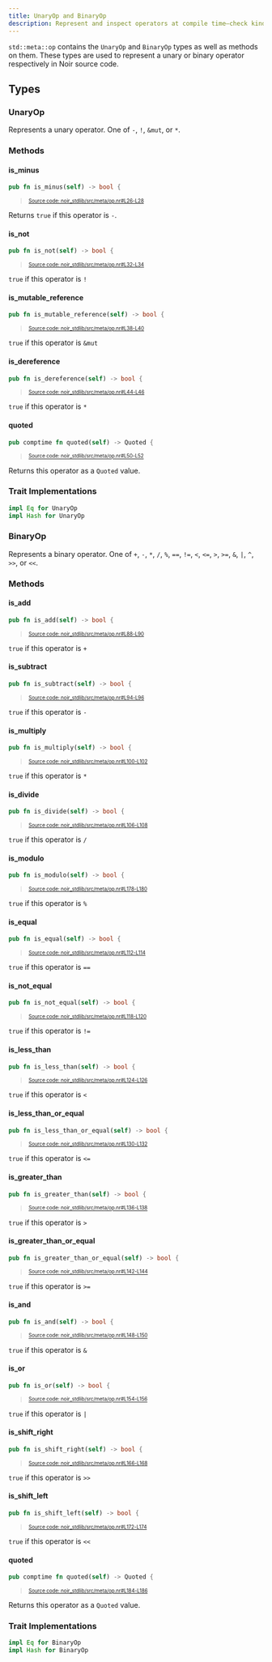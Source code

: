 ```yaml
---
title: UnaryOp and BinaryOp
description: Represent and inspect operators at compile time—check kinds, and emit quoted operator tokens.
---
```


`std::meta::op` contains the `UnaryOp` and `BinaryOp` types as well as methods on them.
These types are used to represent a unary or binary operator respectively in Noir source code.

## Types

### UnaryOp

Represents a unary operator. One of `-`, `!`, `&mut`, or `*`.

### Methods

#### is_minus

```rust title="is_minus" showLineNumbers 
pub fn is_minus(self) -> bool {
```
> <sup><sub><a href="https://github.com/noir-lang/noir/blob/master/noir_stdlib/src/meta/op.nr#L26-L28" target="_blank" rel="noopener noreferrer">Source code: noir_stdlib/src/meta/op.nr#L26-L28</a></sub></sup>


Returns `true` if this operator is `-`.

#### is_not

```rust title="is_not" showLineNumbers 
pub fn is_not(self) -> bool {
```
> <sup><sub><a href="https://github.com/noir-lang/noir/blob/master/noir_stdlib/src/meta/op.nr#L32-L34" target="_blank" rel="noopener noreferrer">Source code: noir_stdlib/src/meta/op.nr#L32-L34</a></sub></sup>


`true` if this operator is `!`

#### is_mutable_reference

```rust title="is_mutable_reference" showLineNumbers 
pub fn is_mutable_reference(self) -> bool {
```
> <sup><sub><a href="https://github.com/noir-lang/noir/blob/master/noir_stdlib/src/meta/op.nr#L38-L40" target="_blank" rel="noopener noreferrer">Source code: noir_stdlib/src/meta/op.nr#L38-L40</a></sub></sup>


`true` if this operator is `&mut`

#### is_dereference

```rust title="is_dereference" showLineNumbers 
pub fn is_dereference(self) -> bool {
```
> <sup><sub><a href="https://github.com/noir-lang/noir/blob/master/noir_stdlib/src/meta/op.nr#L44-L46" target="_blank" rel="noopener noreferrer">Source code: noir_stdlib/src/meta/op.nr#L44-L46</a></sub></sup>


`true` if this operator is `*`

#### quoted

```rust title="unary_quoted" showLineNumbers 
pub comptime fn quoted(self) -> Quoted {
```
> <sup><sub><a href="https://github.com/noir-lang/noir/blob/master/noir_stdlib/src/meta/op.nr#L50-L52" target="_blank" rel="noopener noreferrer">Source code: noir_stdlib/src/meta/op.nr#L50-L52</a></sub></sup>


Returns this operator as a `Quoted` value.

### Trait Implementations

```rust
impl Eq for UnaryOp
impl Hash for UnaryOp
```

### BinaryOp

Represents a binary operator. One of `+`, `-`, `*`, `/`, `%`, `==`, `!=`, `<`, `<=`, `>`, `>=`, `&`, `|`, `^`, `>>`, or `<<`.

### Methods

#### is_add

```rust title="is_add" showLineNumbers 
pub fn is_add(self) -> bool {
```
> <sup><sub><a href="https://github.com/noir-lang/noir/blob/master/noir_stdlib/src/meta/op.nr#L88-L90" target="_blank" rel="noopener noreferrer">Source code: noir_stdlib/src/meta/op.nr#L88-L90</a></sub></sup>


`true` if this operator is `+`

#### is_subtract

```rust title="is_subtract" showLineNumbers 
pub fn is_subtract(self) -> bool {
```
> <sup><sub><a href="https://github.com/noir-lang/noir/blob/master/noir_stdlib/src/meta/op.nr#L94-L96" target="_blank" rel="noopener noreferrer">Source code: noir_stdlib/src/meta/op.nr#L94-L96</a></sub></sup>


`true` if this operator is `-`

#### is_multiply

```rust title="is_multiply" showLineNumbers 
pub fn is_multiply(self) -> bool {
```
> <sup><sub><a href="https://github.com/noir-lang/noir/blob/master/noir_stdlib/src/meta/op.nr#L100-L102" target="_blank" rel="noopener noreferrer">Source code: noir_stdlib/src/meta/op.nr#L100-L102</a></sub></sup>


`true` if this operator is `*`

#### is_divide

```rust title="is_divide" showLineNumbers 
pub fn is_divide(self) -> bool {
```
> <sup><sub><a href="https://github.com/noir-lang/noir/blob/master/noir_stdlib/src/meta/op.nr#L106-L108" target="_blank" rel="noopener noreferrer">Source code: noir_stdlib/src/meta/op.nr#L106-L108</a></sub></sup>


`true` if this operator is `/`

#### is_modulo

```rust title="is_modulo" showLineNumbers 
pub fn is_modulo(self) -> bool {
```
> <sup><sub><a href="https://github.com/noir-lang/noir/blob/master/noir_stdlib/src/meta/op.nr#L178-L180" target="_blank" rel="noopener noreferrer">Source code: noir_stdlib/src/meta/op.nr#L178-L180</a></sub></sup>


`true` if this operator is `%`

#### is_equal

```rust title="is_equal" showLineNumbers 
pub fn is_equal(self) -> bool {
```
> <sup><sub><a href="https://github.com/noir-lang/noir/blob/master/noir_stdlib/src/meta/op.nr#L112-L114" target="_blank" rel="noopener noreferrer">Source code: noir_stdlib/src/meta/op.nr#L112-L114</a></sub></sup>


`true` if this operator is `==`

#### is_not_equal

```rust title="is_not_equal" showLineNumbers 
pub fn is_not_equal(self) -> bool {
```
> <sup><sub><a href="https://github.com/noir-lang/noir/blob/master/noir_stdlib/src/meta/op.nr#L118-L120" target="_blank" rel="noopener noreferrer">Source code: noir_stdlib/src/meta/op.nr#L118-L120</a></sub></sup>


`true` if this operator is `!=`

#### is_less_than

```rust title="is_less_than" showLineNumbers 
pub fn is_less_than(self) -> bool {
```
> <sup><sub><a href="https://github.com/noir-lang/noir/blob/master/noir_stdlib/src/meta/op.nr#L124-L126" target="_blank" rel="noopener noreferrer">Source code: noir_stdlib/src/meta/op.nr#L124-L126</a></sub></sup>


`true` if this operator is `<`

#### is_less_than_or_equal

```rust title="is_less_than_or_equal" showLineNumbers 
pub fn is_less_than_or_equal(self) -> bool {
```
> <sup><sub><a href="https://github.com/noir-lang/noir/blob/master/noir_stdlib/src/meta/op.nr#L130-L132" target="_blank" rel="noopener noreferrer">Source code: noir_stdlib/src/meta/op.nr#L130-L132</a></sub></sup>


`true` if this operator is `<=`

#### is_greater_than

```rust title="is_greater_than" showLineNumbers 
pub fn is_greater_than(self) -> bool {
```
> <sup><sub><a href="https://github.com/noir-lang/noir/blob/master/noir_stdlib/src/meta/op.nr#L136-L138" target="_blank" rel="noopener noreferrer">Source code: noir_stdlib/src/meta/op.nr#L136-L138</a></sub></sup>


`true` if this operator is `>`

#### is_greater_than_or_equal

```rust title="is_greater_than_or_equal" showLineNumbers 
pub fn is_greater_than_or_equal(self) -> bool {
```
> <sup><sub><a href="https://github.com/noir-lang/noir/blob/master/noir_stdlib/src/meta/op.nr#L142-L144" target="_blank" rel="noopener noreferrer">Source code: noir_stdlib/src/meta/op.nr#L142-L144</a></sub></sup>


`true` if this operator is `>=`

#### is_and

```rust title="is_and" showLineNumbers 
pub fn is_and(self) -> bool {
```
> <sup><sub><a href="https://github.com/noir-lang/noir/blob/master/noir_stdlib/src/meta/op.nr#L148-L150" target="_blank" rel="noopener noreferrer">Source code: noir_stdlib/src/meta/op.nr#L148-L150</a></sub></sup>


`true` if this operator is `&`

#### is_or

```rust title="is_or" showLineNumbers 
pub fn is_or(self) -> bool {
```
> <sup><sub><a href="https://github.com/noir-lang/noir/blob/master/noir_stdlib/src/meta/op.nr#L154-L156" target="_blank" rel="noopener noreferrer">Source code: noir_stdlib/src/meta/op.nr#L154-L156</a></sub></sup>


`true` if this operator is `|`

#### is_shift_right

```rust title="is_shift_right" showLineNumbers 
pub fn is_shift_right(self) -> bool {
```
> <sup><sub><a href="https://github.com/noir-lang/noir/blob/master/noir_stdlib/src/meta/op.nr#L166-L168" target="_blank" rel="noopener noreferrer">Source code: noir_stdlib/src/meta/op.nr#L166-L168</a></sub></sup>


`true` if this operator is `>>`

#### is_shift_left

```rust title="is_shift_left" showLineNumbers 
pub fn is_shift_left(self) -> bool {
```
> <sup><sub><a href="https://github.com/noir-lang/noir/blob/master/noir_stdlib/src/meta/op.nr#L172-L174" target="_blank" rel="noopener noreferrer">Source code: noir_stdlib/src/meta/op.nr#L172-L174</a></sub></sup>


`true` if this operator is `<<`

#### quoted

```rust title="binary_quoted" showLineNumbers 
pub comptime fn quoted(self) -> Quoted {
```
> <sup><sub><a href="https://github.com/noir-lang/noir/blob/master/noir_stdlib/src/meta/op.nr#L184-L186" target="_blank" rel="noopener noreferrer">Source code: noir_stdlib/src/meta/op.nr#L184-L186</a></sub></sup>


Returns this operator as a `Quoted` value.

### Trait Implementations

```rust
impl Eq for BinaryOp
impl Hash for BinaryOp
```

